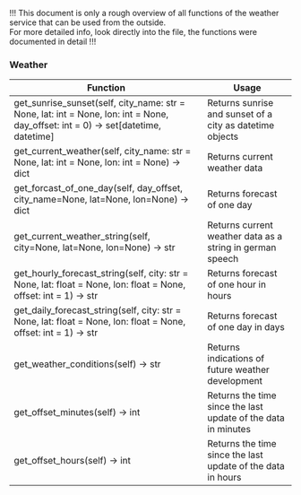 !!! This document is only a rough overview of all functions of the weather service that can be used from the outside.    
    For more detailed info, look directly into the file, the functions were documented in detail                      !!!

### Weather
| Function                                                                                                                          | Usage                                                         |
|-----------------------------------------------------------------------------------------------------------------------------------|---------------------------------------------------------------|
 | get_sunrise_sunset(self, city_name: str = None, lat: int = None, lon: int = None, day_offset: int = 0) -> set[datetime, datetime] | Returns sunrise and sunset of a city as datetime objects      |
 | get_current_weather(self, city_name: str = None, lat: int = None, lon: int = None) -> dict                                        | Returns current weather data                                  |
 | get_forcast_of_one_day(self, day_offset, city_name=None, lat=None, lon=None) -> dict                                              | Returns forecast of one day                                   |
 | get_current_weather_string(self, city=None, lat=None, lon=None) -> str                                                            | Returns current weather data as a string in german speech     |
 | get_hourly_forecast_string(self, city: str = None, lat: float = None, lon: float = None, offset: int = 1) -> str                  | Returns forecast of one hour in <offset> hours                |
 | get_daily_forecast_string(self, city: str = None, lat: float = None, lon: float = None, offset: int = 1) -> str                   | Returns forecast of one day in <offset> days                  |
 | get_weather_conditions(self) -> str                                                                                               | Returns indications of future weather development             |
 | get_offset_minutes(self) -> int                                                                                                   | Returns the time since the last update of the data in minutes |
 | get_offset_hours(self) -> int                                                                                                     | Returns the time since the last update of the data in hours   |